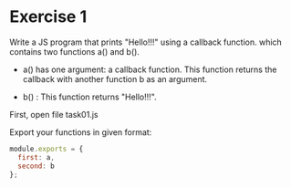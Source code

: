 # Exercise 1

Write a JS program that prints "Hello!!!" using a callback function.
 which contains two functions a() and b().

- a() has one argument: a callback function. This function returns the
callback with another function b as an argument.

- b() : This function returns "Hello!!!".

First, open file task01.js

Export your functions in given format:

```js
module.exports = {
  first: a,
  second: b
};
```
